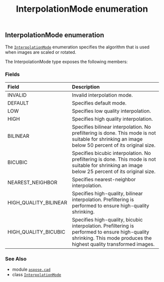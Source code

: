﻿---
title: InterpolationMode enumeration
second_title: Aspose.CAD for Python via .NET API References
description: 
type: docs
weight: 690
url: /aspose.cad/interpolationmode/
is_root: false
---

## InterpolationMode enumeration

The [`InterpolationMode`](/cad/python-net/aspose.cad/interpolationmode) enumeration specifies the algorithm that is used when images are scaled or rotated.



The InterpolationMode type exposes the following members:

### Fields
| Field | Description |
| :- | :- |
| INVALID | Invalid interpolation mode. |
| DEFAULT | Specifies default mode. |
| LOW | Specifies low quality interpolation. |
| HIGH | Specifies high quality interpolation. |
| BILINEAR | Specifies bilinear interpolation. No prefiltering is done. This mode is not suitable for shrinking an image below 50 percent of its original size. |
| BICUBIC | Specifies bicubic interpolation. No prefiltering is done. This mode is not suitable for shrinking an image below 25 percent of its original size. |
| NEAREST_NEIGHBOR | Specifies nearest-neighbor interpolation. |
| HIGH_QUALITY_BILINEAR | Specifies high-quality, bilinear interpolation. Prefiltering is performed to ensure high-quality shrinking. |
| HIGH_QUALITY_BICUBIC | Specifies high-quality, bicubic interpolation. Prefiltering is performed to ensure high-quality shrinking. This mode produces the highest quality transformed images. |



### See Also
* module [`aspose.cad`](..)
* class [`InterpolationMode`](/cad/python-net/aspose.cad/interpolationmode)
